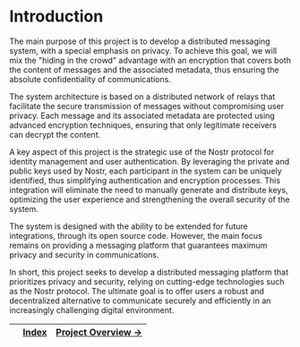 # Introduction

The main purpose of this project is to develop a distributed messaging system, with a special emphasis on privacy. To achieve this goal, we will mix the "hiding in the crowd" advantage with an encryption that covers both the content of messages and the associated metadata, thus ensuring the absolute confidentiality of communications.

The system architecture is based on a distributed network of relays that facilitate the secure transmission of messages without compromising user privacy. Each message and its associated metadata are protected using advanced encryption techniques, ensuring that only legitimate receivers can decrypt the content.

A key aspect of this project is the strategic use of the Nostr protocol for identity management and user authentication. By leveraging the private and public keys used by Nostr, each participant in the system can be uniquely identified, thus simplifying authentication and encryption processes. This integration will eliminate the need to manually generate and distribute keys, optimizing the user experience and strengthening the overall security of the system.

The system is designed with the ability to be extended for future integrations, through its open source code. However, the main focus remains on providing a messaging platform that guarantees maximum privacy and security in communications.

In short, this project seeks to develop a distributed messaging platform that prioritizes privacy and security, relying on cutting-edge technologies such as the Nostr protocol. The ultimate goal is to offer users a robust and decentralized alternative to communicate securely and efficiently in an increasingly challenging digital environment.

|     | [Index](../README.md) | [Project Overview →](2-project-overview.md) |
| :-- | :-------------------: | ------------------------------------------- |

